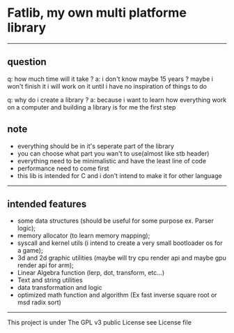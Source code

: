 # Fatlib, my own multi platforme library

___

## question

q: how much time will it take ?
a: i don't know maybe 15 years ? maybe i won't finish it 
   i will work on it until i have no inspiration of things to do

q: why do i create a library ?
a: because i want to learn how everything work on a computer 
   and building a library is for me the first step

## note

- everything should be in it's seperate part of the library
- you can choose what part you wan't to use(almost like stb header)
- everything need to be minimalistic and have the least line of code
- performance need to come first
- this lib is intended for C and i don't intend to make it for other language

___

## intended features

- some data structures (should be useful for some purpose ex. Parser logic);
- memory allocator (to learn memory mapping);
- syscall and kernel utils (i intend to create a very small bootloader os for a game);
- 3d and 2d graphic utilities (maybe will try cpu render api 
  and maybe gpu render api for arm);
- Linear Algebra function (lerp, dot, transform, etc...)
- Text and string utilities
- data transformation and logic
- optimized math function and algorithm
  (Ex fast inverse square root or msd radix sort)
___

This project is under The GPL v3 public License see License file
